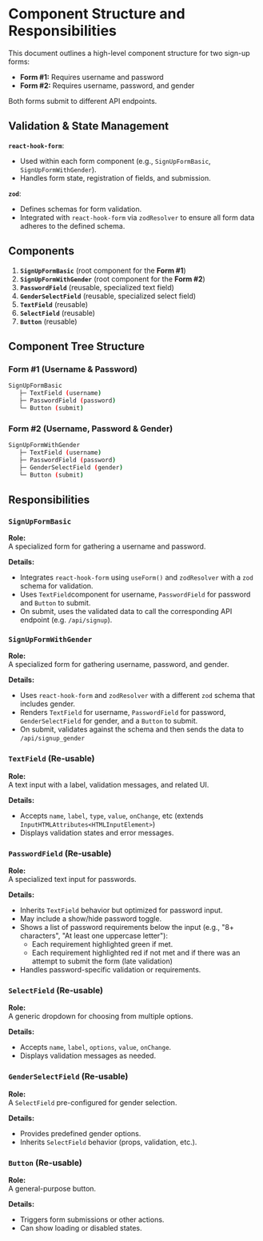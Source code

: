 # Component Structure and Responsibilities

This document outlines a high-level component structure for two sign-up forms:

- **Form #1:** Requires username and password  
- **Form #2:** Requires username, password, and gender

Both forms submit to different API endpoints.

## Validation & State Management

**`react-hook-form`**:  
- Used within each form component (e.g., `SignUpFormBasic`, `SignUpFormWithGender`).
- Handles form state, registration of fields, and submission.

**`zod`**:  
- Defines schemas for form validation.
- Integrated with `react-hook-form` via `zodResolver` to ensure all form data adheres to the defined schema.


## Components

1. **`SignUpFormBasic`** (root component for the **Form #1**)
2. **`SignUpFormWithGender`** (root component for the **Form #2**)
3. **`PasswordField`** (reusable, specialized text field)
4. **`GenderSelectField`** (reusable, specialized select field)
5. **`TextField`** (reusable)
6. **`SelectField`** (reusable)
7. **`Button`** (reusable)

## Component Tree Structure

### Form #1 (Username & Password)
```sh
SignUpFormBasic
   ├─ TextField (username)
   ├─ PasswordField (password)
   └─ Button (submit)
```

### Form #2 (Username, Password & Gender)

```sh
SignUpFormWithGender
   ├─ TextField (username)
   ├─ PasswordField (password)
   ├─ GenderSelectField (gender)
   └─ Button (submit)
```


## Responsibilities


### `SignUpFormBasic`
**Role:**  
A specialized form for gathering a username and password.

**Details:**
- Integrates `react-hook-form` using `useForm()` and `zodResolver` with a `zod` schema for validation.
- Uses `TextField`component for username, `PasswordField` for password and `Button` to submit.
- On submit, uses the validated data to call the corresponding API endpoint (e.g. `/api/signup`).

### `SignUpFormWithGender`
**Role:**  
A specialized form for gathering username, password, and gender.

**Details:**
- Uses `react-hook-form` and `zodResolver` with a different `zod` schema that includes gender.
- Renders `TextField` for username, `PasswordField` for password, `GenderSelectField` for gender, and a `Button` to submit.
- On submit, validates against the schema and then sends the data to `/api/signup_gender`


### `TextField` (Re-usable)
**Role:**  
A text input with a label, validation messages, and related UI.

**Details:**
- Accepts `name`, `label`, `type`, `value`, `onChange`, etc (extends `InputHTMLAttributes<HTMLInputElement>`)
- Displays validation states and error messages.

### `PasswordField` (Re-usable)
**Role:**  
A specialized text input for passwords.

**Details:**
- Inherits `TextField` behavior but optimized for password input.
- May include a show/hide password toggle.
- Shows a list of password requirements below the input (e.g., "8+ characters", "At least one uppercase letter"):
  - Each requirement highlighted green if met.
  - Each requirement highlighted red if not met and if there was an attempt to submit the form (late validation)
- Handles password-specific validation or requirements.

### `SelectField` (Re-usable)
**Role:**  
A generic dropdown for choosing from multiple options.

**Details:**
- Accepts `name`, `label`, `options`, `value`, `onChange`.
- Displays validation messages as needed.

### `GenderSelectField` (Re-usable)
**Role:**  
A `SelectField` pre-configured for gender selection.

**Details:**
- Provides predefined gender options.
- Inherits `SelectField` behavior (props, validation, etc.).

### `Button` (Re-usable)
**Role:**  
A general-purpose button.

**Details:**
- Triggers form submissions or other actions.
- Can show loading or disabled states.

